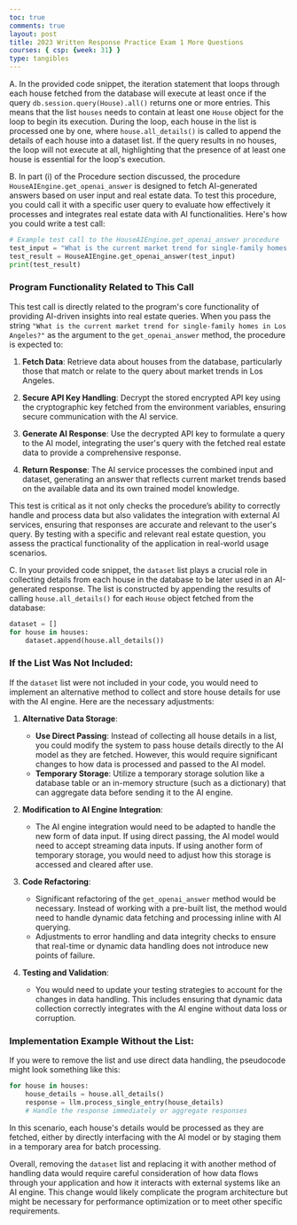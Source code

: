 ```yaml
---
toc: true
comments: true
layout: post
title: 2023 Written Response Practice Exam 1 More Questions
courses: { csp: {week: 31} }
type: tangibles
---
```


A. In the provided code snippet, the iteration statement that loops through each house fetched from the database will execute at least once if the query `db.session.query(House).all()` returns one or more entries. This means that the list `houses` needs to contain at least one `House` object for the loop to begin its execution. During the loop, each house in the list is processed one by one, where `house.all_details()` is called to append the details of each house into a dataset list. If the query results in no houses, the loop will not execute at all, highlighting that the presence of at least one house is essential for the loop's execution.

B. In part (i) of the Procedure section discussed, the procedure `HouseAIEngine.get_openai_answer` is designed to fetch AI-generated answers based on user input and real estate data. To test this procedure, you could call it with a specific user query to evaluate how effectively it processes and integrates real estate data with AI functionalities. Here's how you could write a test call:

```python
# Example test call to the HouseAIEngine.get_openai_answer procedure
test_input = "What is the current market trend for single-family homes in Los Angeles?"
test_result = HouseAIEngine.get_openai_answer(test_input)
print(test_result)
```

### Program Functionality Related to This Call

This test call is directly related to the program's core functionality of providing AI-driven insights into real estate queries. When you pass the string `"What is the current market trend for single-family homes in Los Angeles?"` as the argument to the `get_openai_answer` method, the procedure is expected to:

1. **Fetch Data**: Retrieve data about houses from the database, particularly those that match or relate to the query about market trends in Los Angeles.

2. **Secure API Key Handling**: Decrypt the stored encrypted API key using the cryptographic key fetched from the environment variables, ensuring secure communication with the AI service.

3. **Generate AI Response**: Use the decrypted API key to formulate a query to the AI model, integrating the user's query with the fetched real estate data to provide a comprehensive response.

4. **Return Response**: The AI service processes the combined input and dataset, generating an answer that reflects current market trends based on the available data and its own trained model knowledge.

This test is critical as it not only checks the procedure’s ability to correctly handle and process data but also validates the integration with external AI services, ensuring that responses are accurate and relevant to the user's query. By testing with a specific and relevant real estate question, you assess the practical functionality of the application in real-world usage scenarios.

C. In your provided code snippet, the `dataset` list plays a crucial role in collecting details from each house in the database to be later used in an AI-generated response. The list is constructed by appending the results of calling `house.all_details()` for each `House` object fetched from the database:

```python
dataset = []
for house in houses:
    dataset.append(house.all_details())
```

### If the List Was Not Included:

If the `dataset` list were not included in your code, you would need to implement an alternative method to collect and store house details for use with the AI engine. Here are the necessary adjustments:

1. **Alternative Data Storage**:
   - **Use Direct Passing**: Instead of collecting all house details in a list, you could modify the system to pass house details directly to the AI model as they are fetched. However, this would require significant changes to how data is processed and passed to the AI model.
   - **Temporary Storage**: Utilize a temporary storage solution like a database table or an in-memory structure (such as a dictionary) that can aggregate data before sending it to the AI engine.

2. **Modification to AI Engine Integration**:
   - The AI engine integration would need to be adapted to handle the new form of data input. If using direct passing, the AI model would need to accept streaming data inputs. If using another form of temporary storage, you would need to adjust how this storage is accessed and cleared after use.

3. **Code Refactoring**:
   - Significant refactoring of the `get_openai_answer` method would be necessary. Instead of working with a pre-built list, the method would need to handle dynamic data fetching and processing inline with AI querying.
   - Adjustments to error handling and data integrity checks to ensure that real-time or dynamic data handling does not introduce new points of failure.

4. **Testing and Validation**:
   - You would need to update your testing strategies to account for the changes in data handling. This includes ensuring that dynamic data collection correctly integrates with the AI engine without data loss or corruption.

### Implementation Example Without the List:

If you were to remove the list and use direct data handling, the pseudocode might look something like this:

```python
for house in houses:
    house_details = house.all_details()
    response = llm.process_single_entry(house_details)
    # Handle the response immediately or aggregate responses
```

In this scenario, each house's details would be processed as they are fetched, either by directly interfacing with the AI model or by staging them in a temporary area for batch processing.

Overall, removing the `dataset` list and replacing it with another method of handling data would require careful consideration of how data flows through your application and how it interacts with external systems like an AI engine. This change would likely complicate the program architecture but might be necessary for performance optimization or to meet other specific requirements.